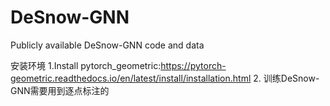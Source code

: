 # DeSnow-GNN
Publicly available DeSnow-GNN code and data

安装环境
1.Install pytorch_geometric:https://pytorch-geometric.readthedocs.io/en/latest/install/installation.html
2.
训练DeSnow-GNN需要用到逐点标注的

